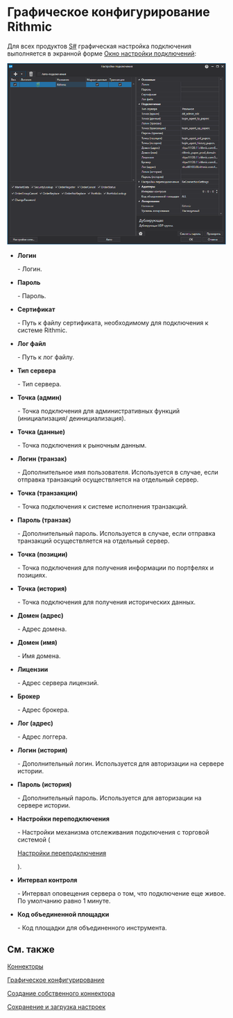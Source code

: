 # Графическое конфигурирование Rithmic

Для всех продуктов [S\#](StockSharpAbout.md) графическая настройка подключения выполняется в экранной форме [Окно настройки подключений](API_UI_ConnectorWindow.md):

![API GUI Settings Rithmic](../images/API_GUI_Settings_Rithmic.png)

- **Логин**

   \- Логин.
- **Пароль**

   \- Пароль.
- **Сертификат**

   \- Путь к файлу сертификата, необходимому для подключения к системе Rithmic.
- **Лог файл**

   \- Путь к лог файлу.
- **Тип сервера**

   \- Тип сервера.
- **Точка (админ)**

   \- Точка подключения для административных функций (инициализация\/ деинициализация).
- **Точка (данные)**

   \- Точка подключения к рыночным данным.
- **Логин (транзак)**

   \- Дополнительное имя пользователя. Используется в случае, если отправка транзакций осуществляется на отдельный сервер.
- **Точка (транзакции)**

   \- Точка подключения к системе исполнения транзакций.
- **Пароль (транзак)**

   \- Дополнительный пароль. Используется в случае, если отправка транзакций осуществляется на отдельный сервер.
- **Точка (позиции)**

   \- Точка подключения для получения информации по портфелях и позициях.
- **Точка (история)**

   \- Точка подключения для получения исторических данных.
- **Домен (адрес)**

   \- Адрес домена.
- **Домен (имя)**

   \- Имя домена.
- **Лицензии**

   \- Адрес сервера лицензий.
- **Брокер**

   \- Адрес брокера.
- **Лог (адрес)**

   \- Адрес логгера.
- **Логин (история)**

   \- Дополнительный логин. Используется для авторизации на сервере истории.
- **Пароль (история)**

   \- Дополнительный пароль. Используется для авторизации на сервере истории.
- **Настройки переподключения**

   \- Настройки механизма отслеживания подключения с торговой системой (

  [Настройки переподключения](Reconnect.md)

  ). 
- **Интервал контроля**

   \- Интервал оповещения сервера о том, что подключение еще живое. По умолчанию равно 1 минуте. 
- **Код объединенной площадки**

   \- Код площадки для объединенного инструмента. 

## См. также

[Коннекторы](API_Connectors.md)

[Графическое конфигурирование](API_ConnectorsUIConfiguration.md)

[Создание собственного коннектора](ConnectorCreating.md)

[Сохранение и загрузка настроек](API_Connectors_SaveConnectorSettings.md)
